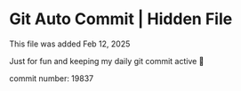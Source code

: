 # Git Auto Commit | Hidden File

This file was added Feb 12, 2025

Just for fun and keeping my daily git commit active 🤪

commit number: 19837
